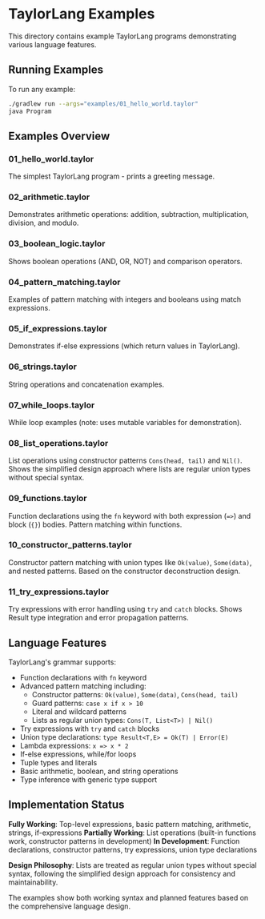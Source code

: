 # TaylorLang Examples

This directory contains example TaylorLang programs demonstrating various language features.

## Running Examples

To run any example:

```bash
./gradlew run --args="examples/01_hello_world.taylor"
java Program
```

## Examples Overview

### 01_hello_world.taylor
The simplest TaylorLang program - prints a greeting message.

### 02_arithmetic.taylor
Demonstrates arithmetic operations: addition, subtraction, multiplication, division, and modulo.

### 03_boolean_logic.taylor
Shows boolean operations (AND, OR, NOT) and comparison operators.

### 04_pattern_matching.taylor
Examples of pattern matching with integers and booleans using match expressions.

### 05_if_expressions.taylor
Demonstrates if-else expressions (which return values in TaylorLang).

### 06_strings.taylor
String operations and concatenation examples.

### 07_while_loops.taylor
While loop examples (note: uses mutable variables for demonstration).

### 08_list_operations.taylor
List operations using constructor patterns `Cons(head, tail)` and `Nil()`. Shows the simplified design approach where lists are regular union types without special syntax.

### 09_functions.taylor
Function declarations using the `fn` keyword with both expression (`=>`) and block (`{}`) bodies. Pattern matching within functions.

### 10_constructor_patterns.taylor
Constructor pattern matching with union types like `Ok(value)`, `Some(data)`, and nested patterns. Based on the constructor deconstruction design.

### 11_try_expressions.taylor
Try expressions with error handling using `try` and `catch` blocks. Shows Result type integration and error propagation patterns.

## Language Features

TaylorLang's grammar supports:
- Function declarations with `fn` keyword
- Advanced pattern matching including:
  - Constructor patterns: `Ok(value)`, `Some(data)`, `Cons(head, tail)`
  - Guard patterns: `case x if x > 10`
  - Literal and wildcard patterns
  - Lists as regular union types: `Cons(T, List<T>) | Nil()`
- Try expressions with `try` and `catch` blocks
- Union type declarations: `type Result<T,E> = Ok(T) | Error(E)`
- Lambda expressions: `x => x * 2`
- If-else expressions, while/for loops
- Tuple types and literals
- Basic arithmetic, boolean, and string operations
- Type inference with generic type support

## Implementation Status

**Fully Working**: Top-level expressions, basic pattern matching, arithmetic, strings, if-expressions
**Partially Working**: List operations (built-in functions work, constructor patterns in development)
**In Development**: Function declarations, constructor patterns, try expressions, union type declarations

**Design Philosophy**: Lists are treated as regular union types without special syntax, following the simplified design approach for consistency and maintainability.

The examples show both working syntax and planned features based on the comprehensive language design.